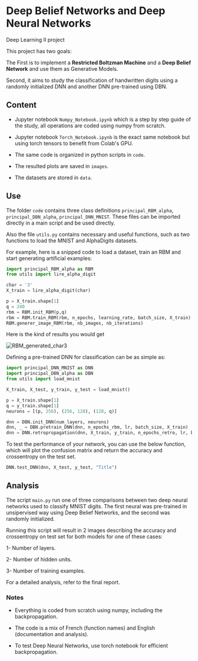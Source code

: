 # Deep Belief Networks and Deep Neural Networks
Deep Learning II project

This project has two goals:

The First is to implement a **Restricted Boltzman Machine** and a **Deep Belief Network** and use them as Generative Models.

Second, it aims to study the classification of handwritten digits using a randomly initialized DNN and another DNN pre-trained using DBN.


## Content

- Jupyter notebook `Numpy_Notebook.ipynb` which is a step by step guide of the study, all operations are coded using numpy from scratch.

- Jupyter notebook `Torch_Notebook.ipynb` is the exact same notebook but using torch tensors to benefit from Colab's GPU.

- The same code is organized in python scripts in `code`. 

- The resulted plots are saved in `images`.

- The datasets are stored in `data`.

## Use

The folder `code` contains three class definitions `principal_RBM_alpha`, `principal_DBN_alpha`, `principal_DNN_MNIST`. These files can be imported directly in a main script and be used directly.

Also the file `utils.py` contains necessary and useful functions, such as two functions to load the MNIST and AlphaDigits datasets.

For example, here is a snipped code to load a dataset, train an RBM and start generating artificial examples:

```python
import principal_RBM_alpha as RBM
from utils import lire_alpha_digit

char = '3'
X_train = lire_alpha_digit(char)

p = X_train.shape[1]
q = 240
rbm = RBM.init_RBM(p,q)
rbm = RBM.train_RBM(rbm, n_epochs, learning_rate, batch_size, X_train)
RBM.generer_image_RBM(rbm, nb_images, nb_iterations)
```

Here is the kind of results you would get

![RBM_generated_char3](https://user-images.githubusercontent.com/24767888/113482714-33393f00-94a0-11eb-87ff-3431ebefc351.png)

Defining a pre-trained DNN for classification can be as simple as:

```python
import principal_DNN_MNIST as DNN
import principal_DBN_alpha as DBN
from utils import load_mnist

X_train, X_test, y_train, y_test = load_mnist()

p = X_train.shape[1]
q = y_train.shape[1]
neurons = [(p, 256), (256, 128), (128, q)]

dnn = DBN.init_DNN(num_layers, neurons)
dnn, _ = DBN.pretrain_DNN(dnn, n_epochs_rbm, lr, batch_size, X_train)
dnn = DNN.retropropagation(dnn, X_train, y_train, n_epochs_retro, lr, batch_size, "pre-trained")
```

To test the performance of your network, you can use the below function, which will plot the confusion matrix and return the accuracy and crossentropy on the test set.

```python
DNN.test_DNN(dnn, X_test, y_test, "Title")
```


## Analysis

The script `main.py` run one of three comparisons between two deep neural networks used to classify MNIST digits. The first neural was pre-trained in unsipervised way using Deep Belief Networks, and the second was randomly initialized.

Running this script will result in 2 images describing the accuracy and crossentropy on test set for both models for one of these cases:

1- Number of layers.


2- Number of hidden units.


3- Number of training examples.


For a detailed analysis, refer to the final report.


### Notes

- Everything is coded from scratch using numpy, including the backpropagation.

- The code is a mix of French (function names) and English (documentation and analysis).

- To test Deep Neural Networks, use torch notebook for efficient backpropagation.
